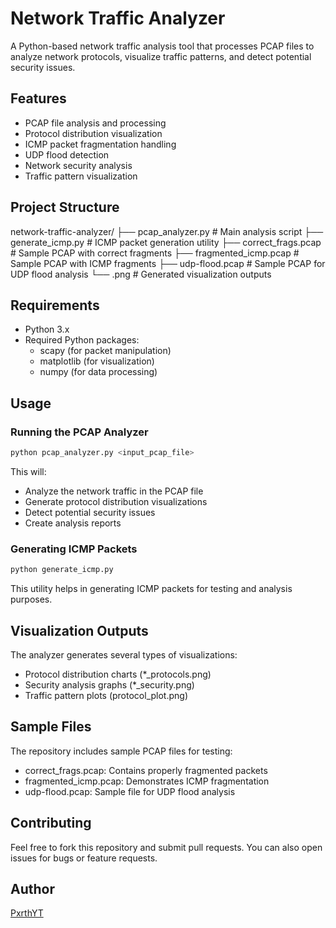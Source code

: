 # Network Traffic Analyzer

A Python-based network traffic analysis tool that processes PCAP files to analyze network protocols, visualize traffic patterns, and detect potential security issues.

## Features

- PCAP file analysis and processing
- Protocol distribution visualization
- ICMP packet fragmentation handling
- UDP flood detection
- Network security analysis
- Traffic pattern visualization

## Project Structure
network-traffic-analyzer/
├── pcap_analyzer.py # Main analysis script
├── generate_icmp.py # ICMP packet generation utility
├── correct_frags.pcap # Sample PCAP with correct fragments
├── fragmented_icmp.pcap # Sample PCAP with ICMP fragments
├── udp-flood.pcap # Sample PCAP for UDP flood analysis
└── .png # Generated visualization outputs

## Requirements

- Python 3.x
- Required Python packages:
  - scapy (for packet manipulation)
  - matplotlib (for visualization)
  - numpy (for data processing)

## Usage

### Running the PCAP Analyzer

```bash
python pcap_analyzer.py <input_pcap_file>
```

This will:
- Analyze the network traffic in the PCAP file
- Generate protocol distribution visualizations
- Detect potential security issues
- Create analysis reports

### Generating ICMP Packets

```bash
python generate_icmp.py
```

This utility helps in generating ICMP packets for testing and analysis purposes.

## Visualization Outputs

The analyzer generates several types of visualizations:
- Protocol distribution charts (*_protocols.png)
- Security analysis graphs (*_security.png)
- Traffic pattern plots (protocol_plot.png)

## Sample Files

The repository includes sample PCAP files for testing:
- correct_frags.pcap: Contains properly fragmented packets
- fragmented_icmp.pcap: Demonstrates ICMP fragmentation
- udp-flood.pcap: Sample file for UDP flood analysis

## Contributing

Feel free to fork this repository and submit pull requests. You can also open issues for bugs or feature requests.

## Author

[PxrthYT](https://github.com/PxrthYT)
